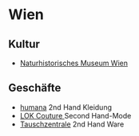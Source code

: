 # Wien #

## Kultur ##

- [Naturhistorisches Museum Wien](http://www.nhm-wien.ac.at/)

## Geschäfte ##

- [humana](http://www.humana.at) 2nd Hand Kleidung
- [LOK Couture ](http://www.lokcouture.at/) Second Hand-Mode
- [Tauschzentrale](http://www.tz-tauschzentrale.at) 2nd Hand Ware
